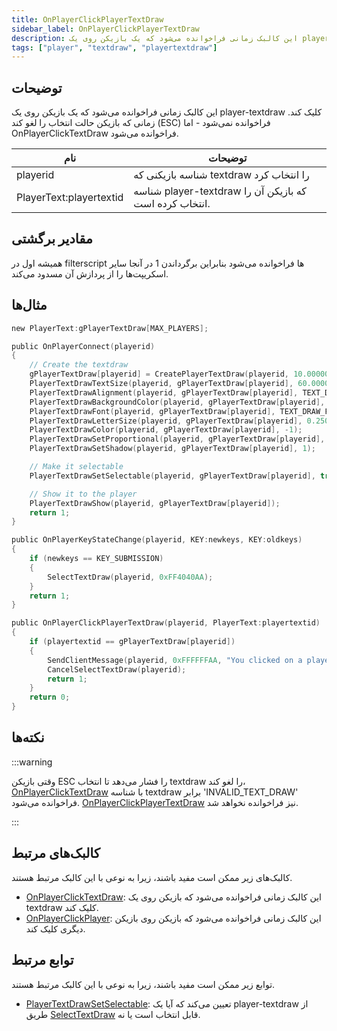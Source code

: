 ```yaml
---
title: OnPlayerClickPlayerTextDraw
sidebar_label: OnPlayerClickPlayerTextDraw
description: این کالبک زمانی فراخوانده می‌شود که یک بازیکن روی یک player-textdraw کلیک کند.
tags: ["player", "textdraw", "playertextdraw"]
---
```


## توضیحات

این کالبک زمانی فراخوانده می‌شود که یک بازیکن روی یک player-textdraw کلیک کند. زمانی که بازیکن حالت انتخاب را لغو کند (ESC) فراخوانده نمی‌شود - اما OnPlayerClickTextDraw فراخوانده می‌شود.

| نام                     | توضیحات                                                |
| ----------------------- | ------------------------------------------------------- |
| playerid                | شناسه بازیکنی که textdraw را انتخاب کرد                |
| PlayerText:playertextid | شناسه player-textdraw که بازیکن آن را انتخاب کرده است. |

## مقادیر برگشتی

همیشه اول در filterscript ها فراخوانده می‌شود بنابراین برگرداندن 1 در آنجا سایر اسکریپت‌ها را از پردازش آن مسدود می‌کند.

## مثال‌ها

```c
new PlayerText:gPlayerTextDraw[MAX_PLAYERS];

public OnPlayerConnect(playerid)
{
    // Create the textdraw
    gPlayerTextDraw[playerid] = CreatePlayerTextDraw(playerid, 10.000000, 141.000000, "MyTextDraw");
    PlayerTextDrawTextSize(playerid, gPlayerTextDraw[playerid], 60.000000, 20.000000);
    PlayerTextDrawAlignment(playerid, gPlayerTextDraw[playerid], TEXT_DRAW_ALIGN_LEFT);
    PlayerTextDrawBackgroundColor(playerid, gPlayerTextDraw[playerid], 0x000000FF);
    PlayerTextDrawFont(playerid, gPlayerTextDraw[playerid], TEXT_DRAW_FONT_1);
    PlayerTextDrawLetterSize(playerid, gPlayerTextDraw[playerid], 0.250000, 1.000000);
    PlayerTextDrawColor(playerid, gPlayerTextDraw[playerid], -1);
    PlayerTextDrawSetProportional(playerid, gPlayerTextDraw[playerid], true);
    PlayerTextDrawSetShadow(playerid, gPlayerTextDraw[playerid], 1);

    // Make it selectable
    PlayerTextDrawSetSelectable(playerid, gPlayerTextDraw[playerid], true);

    // Show it to the player
    PlayerTextDrawShow(playerid, gPlayerTextDraw[playerid]);
    return 1;
}

public OnPlayerKeyStateChange(playerid, KEY:newkeys, KEY:oldkeys)
{
    if (newkeys == KEY_SUBMISSION)
    {
        SelectTextDraw(playerid, 0xFF4040AA);
    }
    return 1;
}

public OnPlayerClickPlayerTextDraw(playerid, PlayerText:playertextid)
{
    if (playertextid == gPlayerTextDraw[playerid])
    {
        SendClientMessage(playerid, 0xFFFFFFAA, "You clicked on a player-textdraw.");
        CancelSelectTextDraw(playerid);
        return 1;
    }
    return 0;
}
```

## نکته‌ها

:::warning

وقتی بازیکن ESC را فشار می‌دهد تا انتخاب textdraw را لغو کند، [OnPlayerClickTextDraw](OnPlayerClickTextDraw) با شناسه textdraw برابر 'INVALID_TEXT_DRAW' فراخوانده می‌شود. [OnPlayerClickPlayerTextDraw](OnPlayerClickPlayerTextDraw) نیز فراخوانده نخواهد شد.

:::

## کالبک‌های مرتبط

کالبک‌های زیر ممکن است مفید باشند، زیرا به نوعی با این کالبک مرتبط هستند.

- [OnPlayerClickTextDraw](OnPlayerClickTextDraw): این کالبک زمانی فراخوانده می‌شود که بازیکن روی یک textdraw کلیک کند.
- [OnPlayerClickPlayer](OnPlayerClickPlayer): این کالبک زمانی فراخوانده می‌شود که بازیکن روی بازیکن دیگری کلیک کند.

## توابع مرتبط

توابع زیر ممکن است مفید باشند، زیرا به نوعی با این کالبک مرتبط هستند.

- [PlayerTextDrawSetSelectable](../functions/PlayerTextDrawSetSelectable): تعیین می‌کند که آیا یک player-textdraw از طریق [SelectTextDraw](../functions/SelectTextDraw) قابل انتخاب است یا نه.